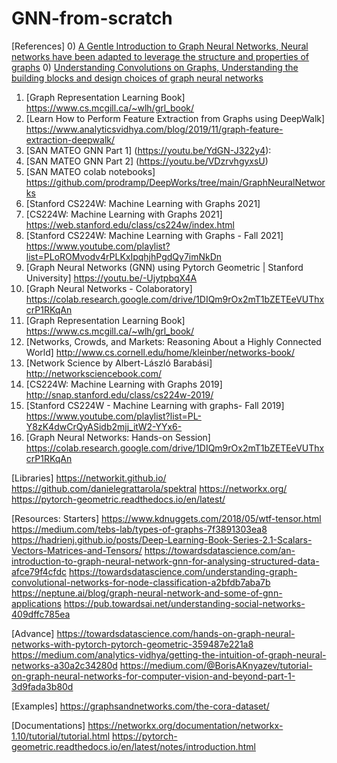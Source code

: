 # GNN-from-scratch


[References]
0) [A Gentle Introduction to Graph Neural Networks, Neural networks have been adapted to leverage the structure and properties of graphs](https://distill.pub/2021/gnn-intro/)
0) [Understanding Convolutions on Graphs, Understanding the building blocks and design choices of graph neural networks](https://distill.pub/2021/understanding-gnns/)

1) [Graph Representation Learning Book] https://www.cs.mcgill.ca/~wlh/grl_book/
2) [Learn How to Perform Feature Extraction from Graphs using DeepWalk] https://www.analyticsvidhya.com/blog/2019/11/graph-feature-extraction-deepwalk/
3) [SAN MATEO GNN Part 1] (https://youtu.be/YdGN-J322y4):
4) [SAN MATEO GNN Part 2] (https://youtu.be/VDzrvhgyxsU)
5) [SAN MATEO colab notebooks] https://github.com/prodramp/DeepWorks/tree/main/GraphNeuralNetworks
6) [Stanford CS224W: Machine Learning with Graphs 2021]
7) [CS224W: Machine Learning with Graphs 2021] https://web.stanford.edu/class/cs224w/index.html
8) [Stanford CS224W: Machine Learning with Graphs - Fall 2021] https://www.youtube.com/playlist?list=PLoROMvodv4rPLKxIpqhjhPgdQy7imNkDn
9) [Graph Neural Networks (GNN) using Pytorch Geometric | Stanford University] https://youtu.be/-UjytpbqX4A
10) [Graph Neural Networks - Colaboratory] https://colab.research.google.com/drive/1DIQm9rOx2mT1bZETEeVUThxcrP1RKqAn
11) [Graph Representation Learning Book] https://www.cs.mcgill.ca/~wlh/grl_book/
12) [Networks, Crowds, and Markets: Reasoning About a Highly Connected World] http://www.cs.cornell.edu/home/kleinber/networks-book/
13) [Network Science by Albert-László Barabási] http://networksciencebook.com/
14) [CS224W: Machine Learning with Graphs 2019] http://snap.stanford.edu/class/cs224w-2019/
15) [Stanford CS224W - Machine Learning with graphs- Fall 2019] https://www.youtube.com/playlist?list=PL-Y8zK4dwCrQyASidb2mjj_itW2-YYx6-
16) [Graph Neural Networks: Hands-on Session] https://colab.research.google.com/drive/1DIQm9rOx2mT1bZETEeVUThxcrP1RKqAn

[Libraries]
https://networkit.github.io/
https://github.com/danielegrattarola/spektral
https://networkx.org/
https://pytorch-geometric.readthedocs.io/en/latest/

[Resources: Starters]
https://www.kdnuggets.com/2018/05/wtf-tensor.html
https://medium.com/tebs-lab/types-of-graphs-7f3891303ea8
https://hadrienj.github.io/posts/Deep-Learning-Book-Series-2.1-Scalars-Vectors-Matrices-and-Tensors/
https://towardsdatascience.com/an-introduction-to-graph-neural-network-gnn-for-analysing-structured-data-afce79f4cfdc
https://towardsdatascience.com/understanding-graph-convolutional-networks-for-node-classification-a2bfdb7aba7b
https://neptune.ai/blog/graph-neural-network-and-some-of-gnn-applications
https://pub.towardsai.net/understanding-social-networks-409dffc785ea

[Advance]
https://towardsdatascience.com/hands-on-graph-neural-networks-with-pytorch-pytorch-geometric-359487e221a8
https://medium.com/analytics-vidhya/getting-the-intuition-of-graph-neural-networks-a30a2c34280d
https://medium.com/@BorisAKnyazev/tutorial-on-graph-neural-networks-for-computer-vision-and-beyond-part-1-3d9fada3b80d

[Examples]
https://graphsandnetworks.com/the-cora-dataset/

[Documentations]
https://networkx.org/documentation/networkx-1.10/tutorial/tutorial.html
https://pytorch-geometric.readthedocs.io/en/latest/notes/introduction.html
